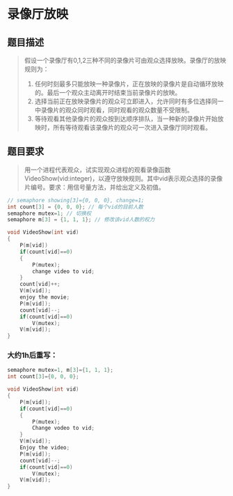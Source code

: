 <!--
 * @Author: LetMeFly
 * @Date: 2021-07-18 20:38:49
 * @LastEditors: LetMeFly
 * @LastEditTime: 2021-07-18 22:12:01
-->

# 录像厅放映

## 题目描述

> 假设一个录像厅有0,1,2三种不同的录像片可由观众选择放映。录像厅的放映规则为：
> 1. 任何时刻最多只能放映一种录像片，正在放映的录像片是自动循环放映的。最后一个观众主动离开时结束当前录像片的放映。
> 2. 选择当前正在放映录像片的观众可立即进入，允许同时有多位选择同一中录像片的观众同时观看，同时观看的观众数量不受限制。
> 3. 等待观看其他录像片的观众按到达顺序排队，当一种新的录像片开始放映时，所有等待观看该录像片的观众可一次进入录像厅同时观看。

## 题目要求

> 用一个进程代表观众，试实现观众进程的观看录像函数VideoShow(vid:integer)，以遵守放映规则。其中vid表示观众选择的录像片编号。要求：用信号量方法，并给出定义及初值。

```cpp
// semaphore showing[3]={0, 0, 0}, change=1;
int count[3] = {0, 0, 0}; // 每个vid的目前人数
semaphore mutex=1; // 切换权
semaphore m[3] = {1, 1, 1}; // 修改该vid人数的权力

void VideoShow(int vid)
{
    P(m[vid])
    if(count[vid]==0)
    {
        P(mutex);
        change video to vid;
    }
    count[vid]++;
    V(m[vid]);
    enjoy the movie;
    P(m[vid]);
    count[vid]--;
    if(count[vid]==0)
        V(mutex);
    V(m[vid]);
}
```

### 大约1h后重写：
```cpp
semaphore mutex=1, m[3]={1, 1, 1};
int count[3]={0, 0, 0};

void VideoShow(int vid)
{
    P(m[vid]);
    if(count[vid]==0)
    {
        P(mutex);
        Change vodeo to vid;
    }
    V(m[vid]);
    Enjoy the video;
    P(m[vid]);
    count[vid]--;
    if(count[vid]==0)
        V(mutex);
    V(m[vid]);
}
```